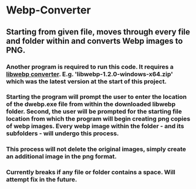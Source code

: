 # Webp-Converter

## Starting from given file, moves through every file and folder within and converts Webp images to PNG.

### Another program is required to run this code. It requires a [libwebp converter](https://developers.google.com/speed/webp/download). E.g. 'libwebp-1.2.0-windows-x64.zip' which was the latest version at the start of this project.
### Starting the program will prompt the user to enter the location of the dwebp.exe file from within the downloaded libwebp folder. Second, the user will be prompted for the starting file location from which the program will begin creating png copies of webp images. Every webp image within the folder - and its subfolders - will undergo this process.
### This process will not delete the original images, simply create an additional image in the png format.
### Currently breaks if any file or folder contains a space. Will attempt fix in the future.
